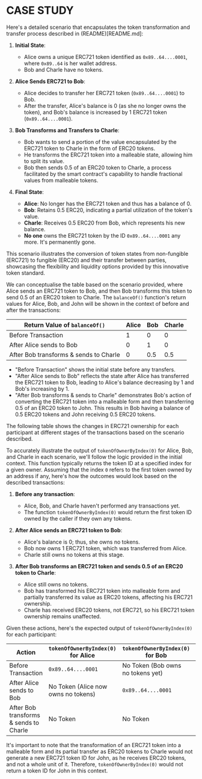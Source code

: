 # CASE STUDY

Here's a detailed scenario that encapsulates the token transformation and transfer process described in (README)[README.md]:

1. **Initial State**:
   - Alice owns a unique ERC721 token identified as `0x89..64....0001`, where `0x89..64` is her wallet address.
   - Bob and Charle have no tokens.

2. **Alice Sends ERC721 to Bob**:
   - Alice decides to transfer her ERC721 token (`0x89..64....0001`) to Bob.
   - After the transfer, Alice's balance is 0 (as she no longer owns the token), and Bob's balance is increased by 1 ERC721 token (`0x89..64....0001`).

3. **Bob Transforms and Transfers to Charle**:
   - Bob wants to send a portion of the value encapsulated by the ERC721 token to Charle in the form of ERC20 tokens.
   - He transforms the ERC721 token into a malleable state, allowing him to split its value.
   - Bob then sends 0.5 of an ERC20 token to Charle, a process facilitated by the smart contract's capability to handle fractional values from malleable tokens.

4. **Final State**:
   - **Alice**: No longer has the ERC721 token and thus has a balance of 0.
   - **Bob**: Retains 0.5 ERC20, indicating a partial utilization of the token's value.
   - **Charle**: Receives 0.5 ERC20 from Bob, which represents his new balance.
   - **No one** owns the ERC721 token by the ID `0x89..64....0001` any more. It's permanently gone.

This scenario illustrates the conversion of token states from non-fungible (ERC721) to fungible (ERC20) and their transfer between parties, showcasing the flexibility and liquidity options provided by this innovative token standard.

We can conceptualise the table based on the scenario provided, where Alice sends an ERC721 token to Bob, and then Bob transforms this token to send 0.5 of an ERC20 token to Charle. The `balanceOf()` function's return values for Alice, Bob, and John will be shown in the context of before and after the transactions:

| Return Value of `balanceOf()` | Alice | Bob  | Charle |
|-------------------------------|-------|------|------|
| Before Transaction            | 1     | 0    | 0    |
| After Alice sends to Bob      | 0     | 1    | 0    |
| After Bob transforms & sends to Charle | 0 | 0.5  | 0.5  |

- "Before Transaction" shows the initial state before any transfers.
- "After Alice sends to Bob" reflects the state after Alice has transferred the ERC721 token to Bob, leading to Alice's balance decreasing by 1 and Bob's increasing by 1.
- "After Bob transforms & sends to Charle" demonstrates Bob's action of converting the ERC721 token into a malleable form and then transferring 0.5 of an ERC20 token to John. This results in Bob having a balance of 0.5 ERC20 tokens and John receiving 0.5 ERC20 tokens.

The following table shows the changes in ERC721 ownership for each participant at different stages of the transactions based on the scenario described.

To accurately illustrate the output of `tokenOfOwnerByIndex(0)` for Alice, Bob, and Charle in each scenario, we'll follow the logic provided in the initial context. This function typically returns the token ID at a specified index for a given owner. Assuming that the index `0` refers to the first token owned by an address if any, here's how the outcomes would look based on the described transactions:

1. **Before any transaction**:
   - Alice, Bob, and Charle haven't performed any transactions yet.
   - The function `tokenOfOwnerByIndex(0)` would return the first token ID owned by the caller if they own any tokens.

2. **After Alice sends an ERC721 token to Bob**:
   - Alice's balance is 0; thus, she owns no tokens.
   - Bob now owns 1 ERC721 token, which was transferred from Alice.
   - Charle still owns no tokens at this stage.

3. **After Bob transforms an ERC721 token and sends 0.5 of an ERC20 token to Charle**:
   - Alice still owns no tokens.
   - Bob has transformed his ERC721 token into malleable form and partially transferred its value as ERC20 tokens, affecting his ERC721 ownership.
   - Charle has received ERC20 tokens, not ERC721, so his ERC721 token ownership remains unaffected.

Given these actions, here's the expected output of `tokenOfOwnerByIndex(0)` for each participant:

| Action | `tokenOfOwnerByIndex(0)` for Alice | `tokenOfOwnerByIndex(0)` for Bob | `tokenOfOwnerByIndex(0)` for Charle |
|--------|------------------------------------|----------------------------------|-----------------------------------|
| Before Transaction | `0x89..64....0001` | No Token (Bob owns no tokens yet) | No Token (Charle owns no tokens) |
| After Alice sends to Bob | No Token (Alice now owns no tokens) | `0x89..64....0001` | No Token (Charle still owns no tokens) |
| After Bob transforms & sends to Charle | No Token | No Token | No Token (John receives ERC20 tokens, not ERC721) |

It's important to note that the transformation of an ERC721 token into a malleable form and its partial transfer as ERC20 tokens to Charle would not generate a new ERC721 token ID for John, as he receives ERC20 tokens, and not a whole unit of it. Therefore, `tokenOfOwnerByIndex(0)` would not return a token ID for John in this context.
